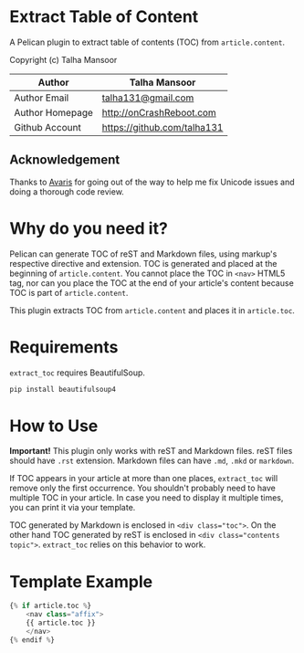 Extract Table of Content
========================

A Pelican plugin to extract table of contents (TOC) from `article.content`.

Copyright (c) Talha Mansoor

Author          | Talha Mansoor
----------------|-----
Author Email    | talha131@gmail.com 
Author Homepage | http://onCrashReboot.com 
Github Account  | https://github.com/talha131 

Acknowledgement
---------------

Thanks to [Avaris](https://github.com/avaris) for going out of the way to help
me fix Unicode issues and doing a thorough code review.

Why do you need it?
===================

Pelican can generate TOC of reST and Markdown files, using markup's respective
directive and extension. TOC is generated and placed at the beginning of
`article.content`. You cannot place the TOC in `<nav>` HTML5 tag, nor can you
place the TOC at the end of your article's content because TOC is part of
`article.content`.

This plugin extracts TOC from `article.content` and places it in `article.toc`.

Requirements
============

`extract_toc` requires BeautifulSoup.

```bash
pip install beautifulsoup4
```

How to Use
==========

**Important!** This plugin only works with reST and Markdown files. reST files
should have `.rst` extension. Markdown files can have `.md`, `.mkd` or
`markdown`.

If TOC appears in your article at more than one places, `extract_toc` will
remove only the first occurrence. You shouldn't probably need to have multiple
TOC in your article. In case you need to display it multiple times, you can
print it via your template.

TOC generated by Markdown is enclosed in `<div class="toc">`. On the other hand
TOC generated by reST is enclosed in `<div class="contents topic">`.
`extract_toc` relies on this behavior to work.

Template Example
================

```python
{% if article.toc %}
    <nav class="affix">
    {{ article.toc }}
    </nav>
{% endif %}
```
